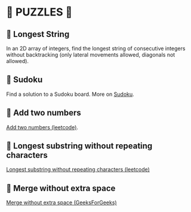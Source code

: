 # :game_die: PUZZLES :game_die:

## :dart: Longest String

In an 2D array of integers, find the longest string of consecutive integers without backtracking
(only lateral movements allowed, diagonals not allowed).

## :dart: Sudoku

Find a solution to a Sudoku board. More on [Sudoku](https://www.sudoku-solutions.com).

## :dart: Add two numbers

[Add two numbers (leetcode)](https://leetcode.com/problems/add-two-numbers/).


## :dart: Longest substring without repeating characters

[Longest substring without repeating characters (leetcode)](https://leetcode.com/problems/longest-substring-without-repeating-characters/)


## :dart: Merge without extra space

[Merge without extra space (GeeksForGeeks)](https://practice.geeksforgeeks.org/problems/merge-two-sorted-arrays-1587115620/1)